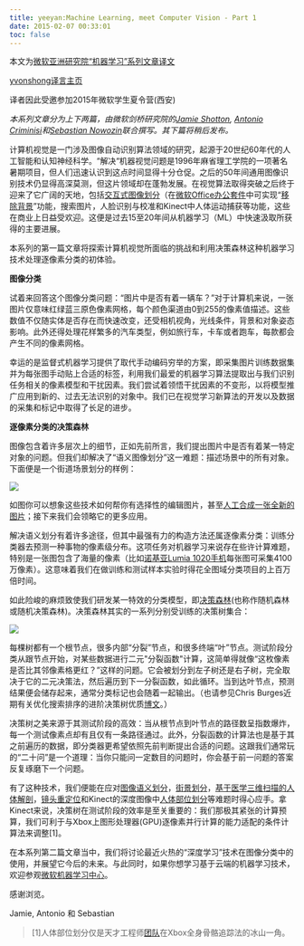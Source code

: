 ```yaml
---
title: yeeyan:Machine Learning, meet Computer Vision - Part 1
date: 2015-02-07 00:33:01
toc: false
---
```


本文为[微软亚洲研究院“机器学习”系列文章译文](http://www.msra.cn/zh-cn/research/machine-learning-group/default.aspx)

[yvonshong译言主页](http://user.yeeyan.com/articles/yvonshong/translation)

译者因此受邀参加2015年微软学生夏令营(西安)

<!-- more -->

*本系列文章分为上下两篇，由微软剑桥研究院的[Jamie Shotton](http://social.technet.microsoft.com/Profile/Jamie%20Shotton?WT.mc_id=Blog_MachLearn_General_DI), [Antonio Criminisi](http://social.technet.microsoft.com/Profile/Antonio%20Criminisi%20-%20MSR?WT.mc_id=Blog_MachLearn_General_DI)和[Sebastian Nowozin](http://social.technet.microsoft.com/Profile/Sebastian%20Nowozin?WT.mc_id=Blog_MachLearn_General_DI)联合撰写。其下篇将稍后发布。*

计算机视觉是一门涉及图像自动识别算法领域的研究，起源于20世纪60年代的人工智能和认知神经科学。“解决“机器视觉问题是1996年麻省理工学院的一项著名暑期项目，但人们迅速认识到这点时间显得十分仓促。之后的50年间通用图像识别技术仍显得高深莫测，但这片领域却在蓬勃发展。在视觉算法取得突破之后终于迎来了它广阔的天地，包括[交互式图像划分](http://research.microsoft.com/pubs/67890/siggraph04-grabcut.pdf?WT.mc_id=Blog_MachLearn_General_DI)（在[微软Office办公套件](http://office.microsoft.com/?WT.mc_id=Blog_MachLearn_General_DI)中可实现“[移除背景](http://blogs.technet.com/b/office2010/archive/2009/10/19/the-magic-of-background-removal.aspx?WT.mc_id=Blog_MachLearn_General_DI)”功能，搜索图片，人脸识别与校准和Kinect中人体运动捕获等功能，这些在商业上日益受欢迎。这便是过去15至20年间从机器学习（ML）中快速汲取所获得的主要进展。

本系列的第一篇文章将探索计算机视觉所面临的挑战和利用决策森林这种机器学习技术处理逐像素分类的初体验。

**图像分类**

试着来回答这个图像分类问题：“图片中是否有着一辆车？”对于计算机来说，一张图片仅意味红绿蓝三原色像素网格，每个颜色渠道由0到255的像素值描述。这些数值不仅随实体是否存在而快速改变，还受相机视角，光线条件，背景和对象姿态影响。此外还得处理花样繁多的汽车类型，例如旅行车，卡车或者跑车，每款都会产生不同的像素网格。

幸运的是监督式机器学习提供了取代手动编码穷举的方案，即采集图片训练数据集并为每张图手动贴上合适的标签，利用我们最爱的机器学习算法提取出与我们识别任务相关的像素模型和干扰因素。我们尝试着领悟干扰因素的不变形，以将模型推广应用到新的、过去无法识别的对象中。我们已在视觉学习新算法的开发以及数据的采集和标记中取得了长足的进步。

**逐像素分类的决策森林**

图像包含着许多层次上的细节，正如先前所言，我们提出图片中是否有着某一特定对象的问题。但我们却解决了“语义图像划分”这一难题：描述场景中的所有对象。下面便是一个街道场景划分的样例：

![](https://msdnshared.blob.core.windows.net/media/TNBlogsFS/prod.evol.blogs.technet.com/CommunityServer.Blogs.Components.WeblogFiles/00/00/01/02/52/MLB%20post%2011%20-%20Image%201.JPG)

如图你可以想象这些技术如何帮你有选择性的编辑图片，甚至[人工合成一张全新的图片](http://mi.eng.cam.ac.uk/research/projects/Query/?WT.mc_id=Blog_MachLearn_General_DI)；接下来我们会领略它的更多应用。

解决语义划分有着许多途径，但其中最强有力的构造方法还属逐像素分类：训练分类器去预测一种事物的像素级分布。这项任务对机器学习来说存在些许计算难题，特别是一张图包含了海量的像素（比如[诺基亚Lumia 1020手机](http://www.nokia.com/global/products/phone/lumia1020/?WT.mc_id=Blog_MachLearn_General_DI)每张图可采集4100万像素）。这意味着我们在做训练和测试样本实验时得花全图域分类项目的上百万倍时间。

如此险峻的麻烦致使我们研发某一特效的分类模型，即[决策森林](http://research.microsoft.com/en-us/projects/decisionforests/?WT.mc_id=Blog_MachLearn_General_DI)(也称作随机森林或随机决策森林)。决策森林其实的一系列分别受训练的决策树集合：

![](https://msdnshared.blob.core.windows.net/media/TNBlogsFS/prod.evol.blogs.technet.com/CommunityServer.Blogs.Components.WeblogFiles/00/00/01/02/52/MLB%20post%2011%20-%20Image%202.JPG)

每棵树都有一个根节点，很多内部“分裂”节点，和很多终端“叶”节点。测试阶段分类从跟节点开始，对某些数据进行二元"分裂函数"计算，这简单得就像“这枚像素是否比其邻像素格更红？”这样的问题。它会被划分到左子树还是右子树，完全取决于它的二元决策法，然后遍历到下一分裂函数，如此循环。当到达叶节点，预测结果便会储存起来，通常分类标记也会随着一起输出。（也请参见Chris Burges近期有关优化搜索排序的进阶决策树优质[博文](http://blogs.technet.com/b/machinelearning/archive/2014/07/11/machine-learning-for-industry-a-case-study.aspx?WT.mc_id=Blog_MachLearn_General_DI)。）

决策树之美来源于其测试阶段的高效：当从根节点到叶节点的路径数呈指数爆炸，每一个测试像素点却有且仅有一条路径通过。此外，分裂函数的计算法也是基于其之前遍历的数据，即分类器更希望依照先前判断提出合适的问题。这跟我们通常玩的“二十问”是一个道理：当你只能问一定数目的问题时，你会基于前一问题的答案反复琢磨下一个问题。

有了这种技术，我们便能在应对[图像语义划分](http://research.microsoft.com/apps/pubs/default.aspx?id=117887&amp;WT.mc_id=Blog_MachLearn_General_DI)，[街景划分](http://research.microsoft.com/apps/pubs/default.aspx?id=117889&amp;WT.mc_id=Blog_MachLearn_General_DI)，[基于医学三维扫描的人体解剖](http://research.microsoft.com/apps/pubs/default.aspx?id=135567&amp;WT.mc_id=Blog_MachLearn_General_DI)，[镜头重定位](http://research.microsoft.com/apps/pubs/default.aspx?id=184826&amp;WT.mc_id=Blog_MachLearn_General_DI)和Kinect的深度图像中[人体部位划分](http://research.microsoft.com/apps/pubs/default.aspx?id=145347&amp;WT.mc_id=Blog_MachLearn_General_DI)等难题时得心应手。拿Kinect来说，决策树在测试阶段的效率是至关重要的：我们那极其紧张的计算预算，我们可利于与Xbox上图形处理器(GPU)逐像素并行计算的能力适配的条件计算法来调整[1]。

在本系列第二篇文章当中，我们将讨论最近火热的“深度学习”技术在图像分类中的使用，并展望它今后的未来。与此同时，如果你想学习基于云端的机器学习技术，欢迎参观[微软机器学习中心](http://azure.microsoft.com/en-us/documentation/services/machine-learning/?WT.mc_id=Blog_MachLearn_General_DI)。

感谢浏览。

Jamie, Antonio 和 Sebastian

> [1]人体部位划分仅是天才工程师[团队](http://www.microsoft.com/about/technicalrecognition/Kinect-Skeletal-Tracking.aspx?WT.mc_id=Blog_MachLearn_General_DI)在Xbox全身骨骼追踪法的冰山一角。
